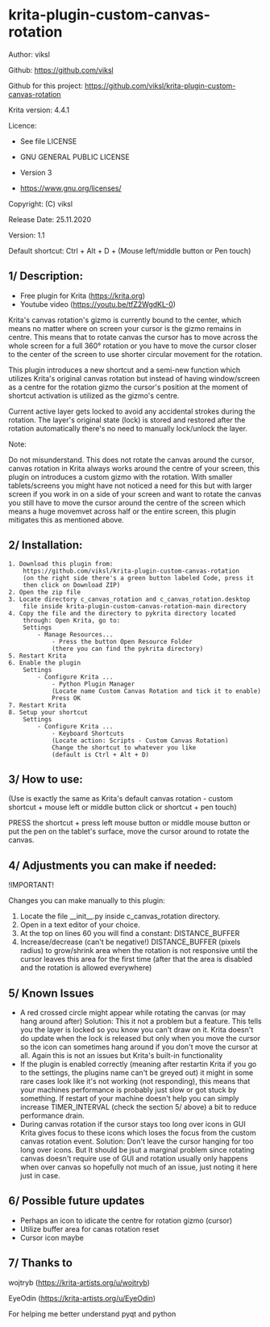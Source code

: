 # krita-plugin-custom-canvas-rotation

Author: viksl

Github: https://github.com/viksl

Github for this project: https://github.com/viksl/krita-plugin-custom-canvas-rotation

Krita version: 4.4.1

Licence:
- See file LICENSE

- GNU GENERAL PUBLIC LICENSE

- Version 3

- <https://www.gnu.org/licenses/>

Copyright: (C) viksl

Release Date: 25.11.2020

Version: 1.1

Default shortcut: Ctrl + Alt + D + (Mouse left/middle button or Pen touch)

## 1/ Description:

  - Free plugin for Krita (<https://krita.org>)
  - Youtube video (<https://youtu.be/tfZ2WgdKL-0>)

  Krita's canvas rotation's gizmo is currently bound to the center, which means
  no matter where on screen your cursor is the gizmo remains in centre.
  This means that to rotate canvas the cursor has to move across the whole screen
  for a full 360° rotation or you have to move the cursor closer to the
  center of the screen to use shorter circular movement for the rotation.

  This plugin introduces a new shortcut and a semi-new function which
  utilizes Krita's original canvas rotation but instead of having 
  window/screen as a centre for the rotation gizmo the cursor's position
  at the moment of shortcut activation is utilized as the gizmo's centre.

  Current active layer gets locked to avoid any accidental strokes during
  the rotation. The layer's original state (lock) is stored and restored
  after the rotation automatically there's no need to manually lock/unlock
  the layer.

  Note:

  Do not misunderstand. This does not rotate the canvas around the
  cursor, canvas rotation in Krita always works around the centre
  of your screen, this plugin on introduces a custom gizmo with the
  rotation.
  With smaller tablets/screens you might have not noticed a need for
  this but with larger screen if you work in on a side of your screen
  and want to rotate the canvas you still have to move the cursor
  around the centre of the screen which means a huge movemvet across
  half or the entire screen, this plugin mitigates this as mentioned
  above.

## 2/ Installation:

    1. Download this plugin from:
        https://github.com/viksl/krita-plugin-custom-canvas-rotation
        (on the right side there's a green button labeled Code, press it
        then click on Download ZIP)
    2. Open the zip file
    3. Locate directory c_canvas_rotation and c_canvas_rotation.desktop
        file inside krita-plugin-custom-canvas-rotation-main directory
    4. Copy the file and the directory to pykrita directory located
        through: Open Krita, go to:
        Settings
            - Manage Resources...
                - Press the button Open Resource Folder
                (there you can find the pykrita directory)
    5. Restart Krita
    6. Enable the plugin
        Settings
            - Configure Krita ...
                - Python Plugin Manager
                (Locate name Custom Canvas Rotation and tick it to enable)
                Press OK
    7. Restart Krita
    8. Setup your shortcut
        Settings
            - Configure Krita ...
                - Keyboard Shortcuts
                (Locate action: Scripts - Custom Canvas Rotation)
                Change the shortcut to whatever you like
                (default is Ctrl + Alt + D)

## 3/ How to use:

(Use is exactly the same as Krita's default canvas rotation - custom shortcut + mouse left or middle button click or shortcut + pen touch)

PRESS the shortcut + press left mouse button or middle mouse button or put the pen on the tablet's surface, move the cursor around to rotate the canvas.

## 4/ Adjustments you can make if needed:

  !IMPORTANT!

  Changes you can make manually to this plugin:
  1. Locate the file \_\_init\_\_.py inside c_canvas_rotation directory.
  2. Open in a text editor of your choice.
  3. At the top on lines 60 you will find a constant:
      DISTANCE_BUFFER
  4. Increase/decrease (can't be negative!) DISTANCE_BUFFER (pixels radius)
      to grow/shrink area when the rotation is not responsive until the
      cursor leaves this area for the first time (after that the area
      is disabled and the rotation is allowed everywhere)

## 5/ Known Issues
- A red crossed circle might appear while rotating the canvas (or may hang around after)
    Solution:   This it not a problem but a feature. This tells you the layer is locked
                so you know you can't draw on it. Krita doesn't do update when the lock
                is released but only when you move the cursor so the icon can sometimes
                hang around if you don't move the cursor at all.
                Again this is not an issues but Krita's built-in functionality
- If the plugin is enabled correctly (meaning after restartin Krita if you go to
    the settings, the plugins name can't be greyed out) it might in some rare
    cases look like it's not working (not responding), this means that your machines
    performance is probably just slow or got stuck by something. If restart of your machine
    doesn't help you can simply increase TIMER_INTERVAL (check the section 5/ above) a bit
    to reduce performance drain.
- During canvas rotation if the cursor stays too long over icons in GUI Krita gives focus to
    these icons which loses the focus from the custom canvas rotation event.
    Solution:   Don't leave the cursor hanging for too long over icons. But
                It should be jsut a marginal problem since rotating canvas doesn't require
                use of GUI and rotation usually only happens when over canvas so hopefully
                not much of an issue, just noting it here just in case.

## 6/ Possible future updates

- Perhaps an icon to idicate the centre for rotation gizmo (cursor)
- Utilize buffer area for canas rotation reset
- Cursor icon maybe

## 7/ Thanks to

wojtryb (<https://krita-artists.org/u/wojtryb>)

EyeOdin (<https://krita-artists.org/u/EyeOdin>)

For helping me better understand pyqt and python